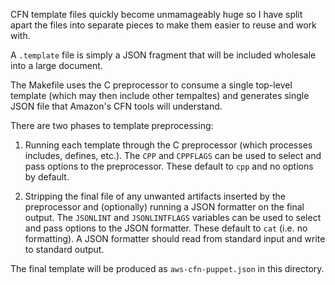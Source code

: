 CFN template files quickly become unmamageably huge so I have
split apart the files into separate pieces to make them easier to
reuse and work with.

A `.template` file is simply a JSON fragment that will be included
wholesale into a large document.

The Makefile uses the C preprocessor to consume a single top-level
template (which may then include other tempaltes) and generates single
JSON file that Amazon's CFN tools will understand.

There are two phases to template preprocessing:

1. Running each template through the C preprocessor (which 
   processes includes, defines, etc.). The `CPP` and
   `CPPFLAGS` can be used to select and pass options to
   the preprocessor. These default to `cpp` and no options
   by default.
   
2. Stripping the final file of any unwanted artifacts inserted
   by the preprocessor and (optionally) running a JSON formatter
   on the final output. The `JSONLINT` and `JSONLINTFLAGS`
   variables can be used to select and pass options to the JSON
   formatter. These default to `cat` (i.e. no formatting). A 
   JSON formatter should read from standard input and write to
   standard output.
   
The final template will be produced as `aws-cfn-puppet.json` in
this directory.
   

